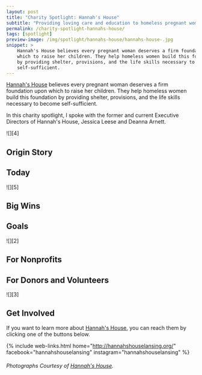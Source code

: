 ```yaml
---
layout: post
title: "Charity Spotlight: Hannah's House"
subtitle: "Providing loving care and education to homeless pregnant women and their babies."
permalink: /charity-spotlight-hannahs-house/
tags: [spotlight]
preview-image: /img/spotlight/hannahs-house/hannahs-house-.jpg
snippet: >
    Hannah's House believes every pregnant woman deserves a firm foundation upon
    which to raise her children. They help homeless women build this foundation
    by providing shelter, provisions, and the life skills necessary to become
    self-sufficient.
---
```


[Hannah's House][1] believes every pregnant woman deserves a firm foundation upon which to raise her children. They help homeless women build this foundation by providing shelter, provisions, and the life skills necessary to become self-sufficient.

In this charity spotlight, I spoke with the former and current Executive Directors of Hannah's House, Jessica Leese and Deanna Arnett.

![][4]

## Origin Story



## Today



![][5]

## Big Wins



## Goals



![][2]

## For Nonprofits



## For Donors and Volunteers



![][3]

## Get Involved

If you want to learn more about [Hannah's House][1], you can reach them by clicking one of the buttons below.

{% include web-links.html home="http://hannahshouselansing.org/" facebook="hannahshouselansing" instagram="hannahshouselansing" %}

###### Photographs Courtesy of [Hannah's House][1].



[1]: http://hannahshouselansing.org/ "Hannah's House Homepage"
